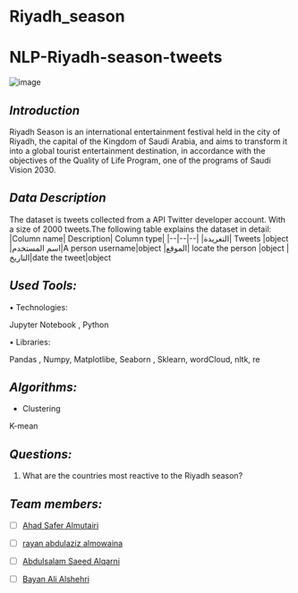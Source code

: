 # Riyadh_season
# NLP-Riyadh-season-tweets
![image](https://user-images.githubusercontent.com/93194522/147887328-c007deed-a3c2-4c23-b605-c2968966afbe.png)


## *Introduction*

Riyadh Season is an international entertainment festival held in the city of Riyadh, the capital of the Kingdom of Saudi Arabia, 
and aims to transform it into a global tourist entertainment destination, in accordance with the objectives of the Quality of Life Program,
one of the programs of Saudi Vision 2030.

## *Data Description*

The dataset is tweets collected from a API Twitter developer account. With a size of 2000 tweets.The following table explains the dataset in detail:
|Column name| Description| Column type|
|--|--|--|
|التغريدة| Tweets |object
|اسم المستخدم|A person username|object
|الموقع| locate the person   |object
|التاريخ|date the tweet|object

## *Used Tools:*

• Technologies:

Jupyter Notebook , Python

• Libraries:

Pandas , Numpy, Matplotlibe, Seaborn , Sklearn, wordCloud, nltk, re 
                 
## *Algorithms:*

 - Clustering
 
 K-mean
 
 ## *Questions:*

1. What are the countries most reactive to the Riyadh season?

## *Team members:*
 - [ ] [Ahad Safer Almutairi](https://github.com/Ahad1996)

 - [ ] [rayan abdulaziz almowaina](https://github.com/rayanabdulaziz)

 - [ ]  [Abdulsalam Saeed Alqarni](https://github.com/AbdulsalamAlqrni)

 - [ ]  [Bayan Ali Alshehri](https://github.com/bl2022)
